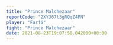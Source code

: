 ```yaml
---
title: "Prince Malchezaar"
reportCode: "2XYJ67t3gRQqZ4FN"
player: "Farfä"
fight: "Prince Malchezaar"
date: 2021-08-23T19:07:58.042000+00:00
---
```

